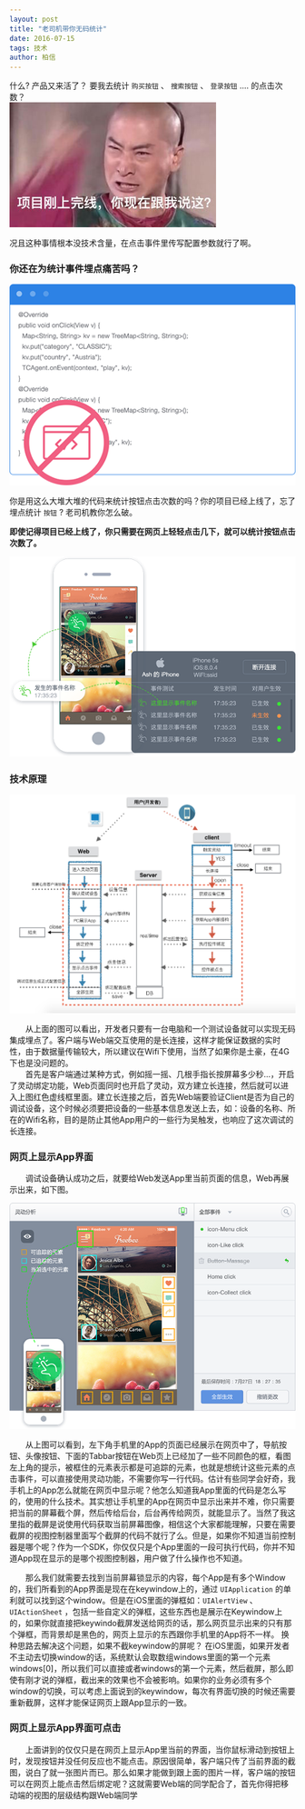 ```yaml
---
layout: post
title: "老司机带你无码统计"
date: 2016-07-15 
tags: 技术  
author: 柏信  
---
```


什么? 产品又来活了？ 要我去统计 `购买按钮` 、 `搜索按钮` 、 `登录按钮` .... 的点击次数？    
![](/img/codeless/img1.png)     


况且这种事情根本没技术含量，在点击事件里传写配置参数就行了啊。


### 你还在为统计事件埋点痛苦吗？  

![](/img/codeless/code.png)     

你是用这么大堆大堆的代码来统计按钮点击次数的吗？你的项目已经上线了，忘了埋点统计 `按钮` ?  老司机教你怎么破。


**即使记得项目已经上线了，你只需要在网页上轻轻点击几下，就可以统计按钮点击次数了。**

![](/img/codeless/codeless2.png)  

### 技术原理

![](/img/codeless/img2.png)  

　　从上面的图可以看出，开发者只要有一台电脑和一个测试设备就可以实现无码集成埋点了。客户端与Web端交互使用的是长连接，这样才能保证数据的实时性，由于数据量传输较大，所以建议在Wifi下使用，当然了如果你是土豪，在4G下也是没问题的。    
　　首先是客户端通过某种方式，例如摇一摇、几根手指长按屏幕多少秒...，开启了灵动绑定功能，Web页面同时也开启了灵动，双方建立长连接，然后就可以进入上图红色虚线框里面。建立长连接之后，首先Web端要验证Client是否为自己的调试设备，这个时候必须要把设备的一些基本信息发送上去，如：设备的名称、所在的Wifi名称，目的是防止其他App用户的一些行为吴触发，也响应了这次调试的长连接。

### 网页上显示App界面

　　调试设备确认成功之后，就要给Web发送App里当前页面的信息，Web再展示出来，如下图。  

![](/img/codeless/codeless1.png)  

　　从上图可以看到，左下角手机里的App的页面已经展示在网页中了，导航按钮、头像按钮、下面的Tabbar按钮在Web页上已经加了一些不同颜色的框，看图左上角的提示，被框住的元素表示都是可追踪的元素，也就是想统计这些元素的点击事件，可以直接使用灵动功能，不需要你写一行代码。估计有些同学会好奇，我手机上的App怎么就能在网页中显示呢？他怎么知道我App里面的代码是怎么写的，使用的什么技术。其实想让手机里的App在网页中显示出来并不难，你只需要把当前的屏幕截个屏，然后传给后台，后台再传给网页，就能显示了。当然了我这里指的截屏是说使用代码获取当前屏幕图像，相信这个大家都能理解，只要在需要截屏的视图控制器里面写个截屏的代码不就行了么。但是，如果你不知道当前控制器是哪个呢？作为一个SDK，你仅仅只是个App里面的一段可执行代码，你并不知道App现在显示的是哪个视图控制器，用户做了什么操作也不知道。 

　　那么我们就需要去找到当前屏幕锁显示的内容，每个App是有多个Window的，我们所看到的App界面是现在在keywindow上的，通过 `UIApplication` 的单利就可以找到这个window。但是在iOS里面的弹框如：`UIAlertView` 、`UIActionSheet` ，包括一些自定义的弹框，这些东西也是展示在Keywindow上的，如果你就直接把keywindo截屏发送给网页的话，那么网页显示出来的只有那个弹框，而背景却是黑色的，网页上显示的东西跟你手机里的App将不一样。 换种思路去解决这个问题，如果不截keywindow的屏呢？ 在iOS里面，如果开发者不主动去切换window的话，系统默认会取数组windows里面的第一个元素windows[0]，所以我们可以直接或者windows的第一个元素，然后截屏，那么即使有刚才说的弹框，截出来的效果也不会被影响。如果你的业务必须有多个window的切换，可以考虑上面说到的keywindow，每次有界面切换的时候还需要重新截屏，这样才能保证网页上跟App显示的一致。

### 网页上显示App界面可点击
　　上面讲到的仅仅只是在网页上显示App里当前的界面，当你鼠标滑动到按钮上时，发现按钮并没任何反应也不能点击。原因很简单，客户端只传了当前界面的截图，说白了就一张图片而已。那么如果才能做到跟上面的图片一样，客户端的按钮可以在网页上能点击然后绑定呢？这就需要Web端的同学配合了，首先你得把移动端的视图的层级结构跟Web端同学


